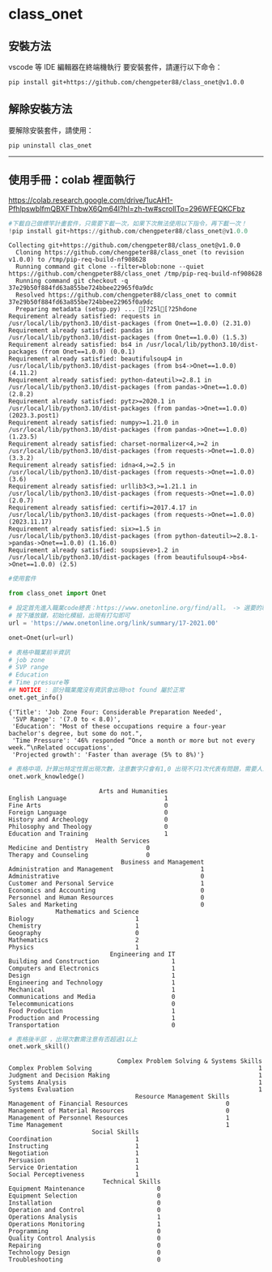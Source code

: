 # class_onet

## 安裝方法
vscode 等 IDE 編輯器在終端機執行
要安裝套件，請運行以下命令：
```
pip install git+https://github.com/chengpeter88/class_onet@v1.0.0
```

## 解除安裝方法

要解除安裝套件，請使用：
```
pip uninstall clas_onet
```
------

## 使用手冊：colab 裡面執行
https://colab.research.google.com/drive/1ucAH1-PfhlpswbIfmQBXFThbwX6Qm64I?hl=zh-tw#scrollTo=296WFEQKCFbz


```python
#下載自己做標竿計畫套件，只需要下載一次，如果下次無法使用以下指令，再下載一次！
!pip install git+https://github.com/chengpeter88/class_onet@v1.0.0
```

    Collecting git+https://github.com/chengpeter88/class_onet@v1.0.0
      Cloning https://github.com/chengpeter88/class_onet (to revision v1.0.0) to /tmp/pip-req-build-nf908628
      Running command git clone --filter=blob:none --quiet https://github.com/chengpeter88/class_onet /tmp/pip-req-build-nf908628
      Running command git checkout -q 37e29b50f884fd63a855be724bbee22965f0a9dc
      Resolved https://github.com/chengpeter88/class_onet to commit 37e29b50f884fd63a855be724bbee22965f0a9dc
      Preparing metadata (setup.py) ... [?25l[?25hdone
    Requirement already satisfied: requests in /usr/local/lib/python3.10/dist-packages (from Onet==1.0.0) (2.31.0)
    Requirement already satisfied: pandas in /usr/local/lib/python3.10/dist-packages (from Onet==1.0.0) (1.5.3)
    Requirement already satisfied: bs4 in /usr/local/lib/python3.10/dist-packages (from Onet==1.0.0) (0.0.1)
    Requirement already satisfied: beautifulsoup4 in /usr/local/lib/python3.10/dist-packages (from bs4->Onet==1.0.0) (4.11.2)
    Requirement already satisfied: python-dateutil>=2.8.1 in /usr/local/lib/python3.10/dist-packages (from pandas->Onet==1.0.0) (2.8.2)
    Requirement already satisfied: pytz>=2020.1 in /usr/local/lib/python3.10/dist-packages (from pandas->Onet==1.0.0) (2023.3.post1)
    Requirement already satisfied: numpy>=1.21.0 in /usr/local/lib/python3.10/dist-packages (from pandas->Onet==1.0.0) (1.23.5)
    Requirement already satisfied: charset-normalizer<4,>=2 in /usr/local/lib/python3.10/dist-packages (from requests->Onet==1.0.0) (3.3.2)
    Requirement already satisfied: idna<4,>=2.5 in /usr/local/lib/python3.10/dist-packages (from requests->Onet==1.0.0) (3.6)
    Requirement already satisfied: urllib3<3,>=1.21.1 in /usr/local/lib/python3.10/dist-packages (from requests->Onet==1.0.0) (2.0.7)
    Requirement already satisfied: certifi>=2017.4.17 in /usr/local/lib/python3.10/dist-packages (from requests->Onet==1.0.0) (2023.11.17)
    Requirement already satisfied: six>=1.5 in /usr/local/lib/python3.10/dist-packages (from python-dateutil>=2.8.1->pandas->Onet==1.0.0) (1.16.0)
    Requirement already satisfied: soupsieve>1.2 in /usr/local/lib/python3.10/dist-packages (from beautifulsoup4->bs4->Onet==1.0.0) (2.5)



```python
#使用套件

from class_onet import Onet
```


```python
# 設定首先進入職業code總表：https://www.onetonline.org/find/all。 -> 選要的職業EX:Agricultural Engineers -> copy web link to url 可以替換
# 按下播放鍵，初始化模組，出現有打勾即可
url = 'https://www.onetonline.org/link/summary/17-2021.00'

onet=Onet(url=url)
```


```python
# 表格中職業前半資訊
# job zone
# SVP range
# Education
# Time pressure等
## NOTICE : 部分職業魔沒有資訊會出現not found 屬於正常
onet.get_info()
```




    {'Title': 'Job Zone Four: Considerable Preparation Needed',
     'SVP Range': '(7.0 to < 8.0)',
     'Education': "Most of these occupations require a four-year bachelor's degree, but some do not.",
     'Time Pressure': '46% responded “Once a month or more but not every week.”\nRelated occupations',
     'Projected growth': 'Faster than average (5% to 8%)'}




```python
# 表格中項，計算出特定性質出現次數，注意數字只會有1,0 出現不只1次代表有問題，需要人工檢查
onet.work_knowledge()
```

                             Arts and Humanities
    English Language                           1
    Fine Arts                                  0
    Foreign Language                           0
    History and Archeology                     0
    Philosophy and Theology                    0
    Education and Training                     1
                            Health Services
    Medicine and Dentistry                0
    Therapy and Counseling                0
                                   Business and Management
    Administration and Management                        1
    Administrative                                       0
    Customer and Personal Service                        1
    Economics and Accounting                             0
    Personnel and Human Resources                        0
    Sales and Marketing                                  0
                 Mathematics and Science
    Biology                            1
    Chemistry                          1
    Geography                          0
    Mathematics                        2
    Physics                            1
                                Engineering and IT
    Building and Construction                    1
    Computers and Electronics                    1
    Design                                       1
    Engineering and Technology                   1
    Mechanical                                   1
    Communications and Media                     0
    Telecommunications                           0
    Food Production                              1
    Production and Processing                    1
    Transportation                               0



```python
# 表格後半部 ，出現次數需注意有否超過1以上
onet.work_skill()
```

                                  Complex Problem Solving & Systems Skills
    Complex Problem Solving                                              1
    Judgment and Decision Making                                         1
    Systems Analysis                                                     1
    Systems Evaluation                                                   1
                                       Resource Management Skills
    Management of Financial Resources                           0
    Management of Material Resources                            0
    Management of Personnel Resources                           1
    Time Management                                             1
                           Social Skills
    Coordination                       1
    Instructing                        1
    Negotiation                        1
    Persuasion                         1
    Service Orientation                1
    Social Perceptiveness              1
                              Technical Skills
    Equipment Maintenance                    0
    Equipment Selection                      0
    Installation                             0
    Operation and Control                    0
    Operations Analysis                      1
    Operations Monitoring                    1
    Programming                              0
    Quality Control Analysis                 0
    Repairing                                0
    Technology Design                        0
    Troubleshooting                          0



```python

```
